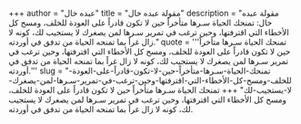 +++
author = "عبده خال"
title = "مقولة عبده خال"
description = "مقولة عبده خال: تمنحك الحياة سـرها متأخراً حين لا تكون قادراً على العودة للخلف، ومسح كل الأخطاء التي اقترفتها، وحين ترغب في تمرير سـرها لمن يصغرك لا يستجيب لك، كونه لا زال غراً بما تمنحه الحياة من تدفق في أوردته."
quote = '''تمنحك الحياة سـرها متأخراً حين لا تكون قادراً على العودة للخلف، ومسح كل الأخطاء التي اقترفتها، وحين ترغب في تمرير سـرها لمن يصغرك لا يستجيب لك، كونه لا زال غراً بما تمنحه الحياة من تدفق في أوردته.'''
slug = "تمنحك-الحياة-سـرها-متأخراً-حين-لا-تكون-قادراً-على-العودة-للخلف-ومسح-كل-الأخطاء-التي-اقترفتها-وحين-ترغب-في-تمرير-سـرها-لمن-يصغرك-لا-يستجيب-لك"
+++
تمنحك الحياة سـرها متأخراً حين لا تكون قادراً على العودة للخلف، ومسح كل الأخطاء التي اقترفتها، وحين ترغب في تمرير سـرها لمن يصغرك لا يستجيب لك، كونه لا زال غراً بما تمنحه الحياة من تدفق في أوردته.

